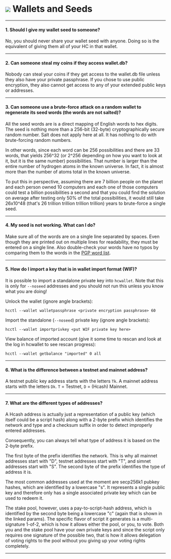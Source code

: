 # <img class="dcr-icon" src="/img/dcr-icons/CreateWallet.svg" /> Wallets and Seeds

---

#### 1. Should I give my wallet seed to someone? 

No, you should never share your wallet seed with anyone. Doing so is the equivalent of giving them all of your HC in that wallet.

---


#### 2. Can someone steal my coins if they access wallet.db? 

Nobody can steal your coins if they get access to the wallet.db file unless they also have your private passphrase. If you chose to use public encryption, they also cannot get access to any of your extended public keys or addresses.

---

#### 3. Can someone use a brute-force attack on a random wallet to regenerate its seed words (the words are not salted)? 

All the seed words are is a direct mapping of English words to hex digits. The seed is nothing more than a 256-bit (32-byte) cryptographically secure random number. Salt does not apply here at all. It has nothing to do with brute-forcing random numbers.

In other words, since each word can be 256 possibilities and there are 33 words, that yields 256^32 (or 2^256 depending on how you want to look at it, but it is the same number) possibilities. That number is larger than the entire number of hydrogen atoms in the known universe. In fact, it is almost more than the number of atoms total in the known universe.

To put this in perspective, assuming there are 7 billion people on the planet and each person owned 10 computers and each one of those computers could test a billion possibilities a second and that you could find the solution on average after testing only 50% of the total possibilities, it would still take 26x10^48 (that's 26 trillion trillion trillion trillion) years to brute-force a single seed.

---

#### 4. My seed is not working. What can I do? 

Make sure all of the words are on a single line separated by spaces. Even though they are printed out on multiple lines for readability, they must be entered on a single line. Also double-check your words have no typos by comparing them to the words in the [PGP word list](https://en.wikipedia.org/wiki/PGP_word_list).

---

#### 5. How do I import a key that is in wallet import format (WIF)? 

It is possible to import a standalone private key into `hcwallet`. Note that this is only for `--noseed` addresses and you should not run this unless you know what you are doing!

Unlock the wallet (ignore angle brackets):

```no-highlight
hcctl --wallet walletpassphrase <private encryption passphrase> 60
```

Import the standalone (`--noseed`) private key (ignore angle brackets):

```no-highlight
hcctl --wallet importprivkey <put WIF private key here>
```

View balance of imported account (give it some time to rescan and look at the log in hcwallet to see rescan progress):

```no-highlight
hcctl --wallet getbalance "imported" 0 all
```

---

#### 6. What is the difference between a testnet and mainnet address? 

A testnet public key address starts with the letters `Tk`. A mainnet address starts with the letters `Dk`. `T` = Testnet, `D` = (Hcash) Mainnet.

---

#### 7. What are the different types of addresses? 

A Hcash address is actually just a representation of a public key (which itself could be a script hash) along with a 2-byte prefix which identifies the network and type and a checksum suffix in order to detect improperly entered addresses.

Consequently, you can always tell what type of address it is based on the 2-byte prefix.

The first byte of the prefix identifies the network. This is why all mainnet addresses start with "D", testnet addresses start with "T", and simnet addresses start with "S". The second byte of the prefix identifies the type of address it is.

The most common addresses used at the moment are secp256k1 pubkey hashes, which are identified by a lowercase "s". It represents a single public key and therefore only has a single associated private key which can be used to redeem it.

The stake pool, however, uses a pay-to-script-hash address, which is identified by the second byte being a lowercase "c" (again that is shown in the linked params). The specific flavor of script it generates is a multi-signature 1-of-2, which is how it allows either the pool, or you, to vote. Both you and the stake pool have your own private keys and since the script only requires one signature of the possible two, that is how it allows delegation of voting rights to the pool without you giving up your voting rights completely.

---

